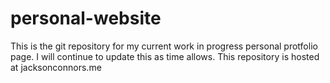# personal-website
This is the git repository for my current work in progress personal protfolio page. I will continue to update this as time allows. This repository is hosted at jacksonconnors.me